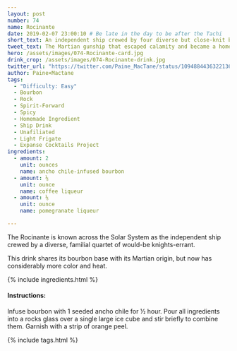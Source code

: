 ```yaml
---
layout: post
number: 74
name: Rocinante
date: 2019-02-07 23:00:10 # Be late in the day to be after the Tachi
short_text: An independent ship crewed by four diverse but close-knit believers in justice and transparency. 
tweet_text: The Martian gunship that escaped calamity and became a home for the four survivors of the Canterbury.
hero: /assets/images/074-Rocinante-card.jpg
drink_crop: /assets/images/074-Rocinante-drink.jpg
twitter_url: "https://twitter.com/Paine_MacTane/status/1094884436322136064"
author: Paine×Mactane
tags:
  - "Difficulty: Easy"
  - Bourbon
  - Rock
  - Spirit-Forward
  - Spicy
  - Homemade Ingredient
  - Ship Drink
  - Unafiliated
  - Light Frigate
  - Expanse Cocktails Project
ingredients:
  - amount: 2
    unit: ounces
    name: ancho chile-infused bourbon
  - amount: ⅛
    unit: ounce
    name: coffee liqueur
  - amount: ⅛
    unit: ounce
    name: pomegranate liqueur

---
```


The Rocinante is known across the Solar System as the independent ship crewed by a diverse, familial quartet of would-be knights-errant.  

This drink shares its bourbon base with its Martian origin, but now has considerably more color and heat. 

{% include ingredients.html %}

#### Instructions:

Infuse bourbon with 1 seeded ancho chile for ½ hour. Pour all ingredients into a rocks glass over a single large ice cube and stir briefly to combine them. Garnish with a strip of orange peel.

{% include tags.html %}
